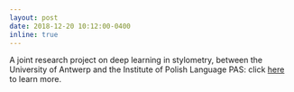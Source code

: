 ```yaml
---
layout: post
date: 2018-12-20 10:12:00-0400
inline: true
---
```


A joint research project on deep learning in stylometry, between the University of Antwerp and the Institute of Polish Language PAS: click [here](https://computationalstylistics.github.io/projects/deep_learning/) to learn more.
